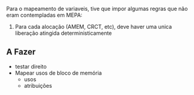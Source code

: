Para o mapeamento de variaveis, tive que impor algumas regras que não eram contempladas em MEPA:
1. Para cada alocação (AMEM, CRCT, etc), deve haver uma unica liberação atingida deterministicamente

## A Fazer

- testar direito
- Mapear usos de bloco de memória
    - usos
    - atribuições
